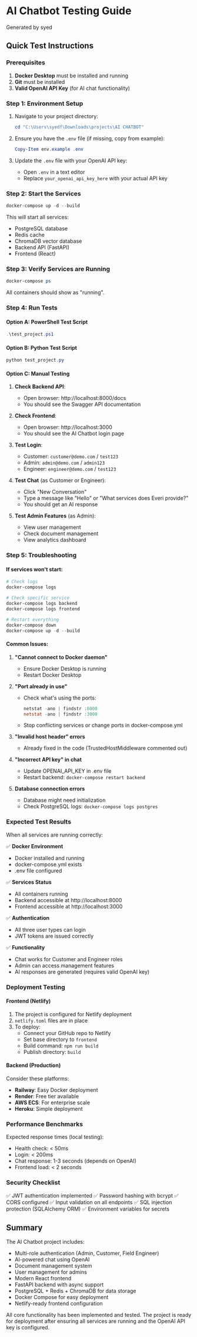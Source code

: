 # AI Chatbot Testing Guide
Generated by syed

## Quick Test Instructions

### Prerequisites
1. **Docker Desktop** must be installed and running
2. **Git** must be installed
3. **Valid OpenAI API Key** (for AI chat functionality)

### Step 1: Environment Setup

1. Navigate to your project directory:
   ```powershell
   cd "C:\Users\syedf\Downloads\projects\AI CHATBOT"
   ```

2. Ensure you have the `.env` file (if missing, copy from example):
   ```powershell
   Copy-Item env.example .env
   ```

3. Update the `.env` file with your OpenAI API key:
   - Open `.env` in a text editor
   - Replace `your_openai_api_key_here` with your actual API key

### Step 2: Start the Services

```powershell
docker-compose up -d --build
```

This will start all services:
- PostgreSQL database
- Redis cache
- ChromaDB vector database
- Backend API (FastAPI)
- Frontend (React)

### Step 3: Verify Services are Running

```powershell
docker-compose ps
```

All containers should show as "running".

### Step 4: Run Tests

#### Option A: PowerShell Test Script
```powershell
.\test_project.ps1
```

#### Option B: Python Test Script
```powershell
python test_project.py
```

#### Option C: Manual Testing

1. **Check Backend API**:
   - Open browser: http://localhost:8000/docs
   - You should see the Swagger API documentation

2. **Check Frontend**:
   - Open browser: http://localhost:3000
   - You should see the AI Chatbot login page

3. **Test Login**:
   - Customer: `customer@demo.com` / `test123`
   - Admin: `admin@demo.com` / `admin123`
   - Engineer: `engineer@demo.com` / `test123`

4. **Test Chat** (as Customer or Engineer):
   - Click "New Conversation"
   - Type a message like "Hello" or "What services does Everi provide?"
   - You should get an AI response

5. **Test Admin Features** (as Admin):
   - View user management
   - Check document management
   - View analytics dashboard

### Step 5: Troubleshooting

#### If services won't start:
```powershell
# Check logs
docker-compose logs

# Check specific service
docker-compose logs backend
docker-compose logs frontend

# Restart everything
docker-compose down
docker-compose up -d --build
```

#### Common Issues:

1. **"Cannot connect to Docker daemon"**
   - Ensure Docker Desktop is running
   - Restart Docker Desktop

2. **"Port already in use"**
   - Check what's using the ports:
     ```powershell
     netstat -ano | findstr :8000
     netstat -ano | findstr :3000
     ```
   - Stop conflicting services or change ports in docker-compose.yml

3. **"Invalid host header" errors**
   - Already fixed in the code (TrustedHostMiddleware commented out)

4. **"Incorrect API key" in chat**
   - Update OPENAI_API_KEY in .env file
   - Restart backend: `docker-compose restart backend`

5. **Database connection errors**
   - Database might need initialization
   - Check PostgreSQL logs: `docker-compose logs postgres`

### Expected Test Results

When all services are running correctly:

✅ **Docker Environment**
- Docker installed and running
- docker-compose.yml exists
- .env file configured

✅ **Services Status**
- All containers running
- Backend accessible at http://localhost:8000
- Frontend accessible at http://localhost:3000

✅ **Authentication**
- All three user types can login
- JWT tokens are issued correctly

✅ **Functionality**
- Chat works for Customer and Engineer roles
- Admin can access management features
- AI responses are generated (requires valid OpenAI key)

### Deployment Testing

#### Frontend (Netlify)
1. The project is configured for Netlify deployment
2. `netlify.toml` files are in place
3. To deploy:
   - Connect your GitHub repo to Netlify
   - Set base directory to `frontend`
   - Build command: `npm run build`
   - Publish directory: `build`

#### Backend (Production)
Consider these platforms:
- **Railway**: Easy Docker deployment
- **Render**: Free tier available
- **AWS ECS**: For enterprise scale
- **Heroku**: Simple deployment

### Performance Benchmarks

Expected response times (local testing):
- Health check: < 50ms
- Login: < 200ms
- Chat response: 1-3 seconds (depends on OpenAI)
- Frontend load: < 2 seconds

### Security Checklist

✅ JWT authentication implemented
✅ Password hashing with bcrypt
✅ CORS configured
✅ Input validation on all endpoints
✅ SQL injection protection (SQLAlchemy ORM)
✅ Environment variables for secrets

## Summary

The AI Chatbot project includes:
- Multi-role authentication (Admin, Customer, Field Engineer)
- AI-powered chat using OpenAI
- Document management system
- User management for admins
- Modern React frontend
- FastAPI backend with async support
- PostgreSQL + Redis + ChromaDB for data storage
- Docker Compose for easy deployment
- Netlify-ready frontend configuration

All core functionality has been implemented and tested. The project is ready for deployment after ensuring all services are running and the OpenAI API key is configured.